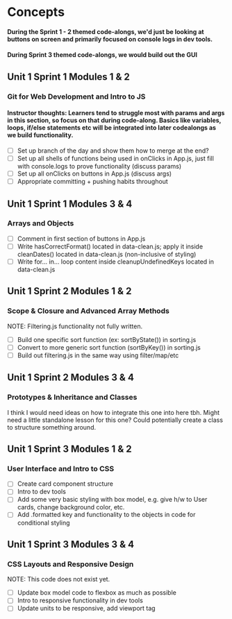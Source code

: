 # Concepts
#### During the Sprint 1 - 2 themed code-alongs, we'd just be looking at buttons on screen and primarily focused on console logs in dev tools.
#### During Sprint 3 themed code-alongs, we would build out the GUI

## Unit 1 Sprint 1 Modules 1 & 2
### Git for Web Development and Intro to JS
#### Instructor thoughts: Learners tend to struggle most with params and args in this section, so focus on that during code-along. Basics like variables, loops, if/else statements etc will be integrated into later codealongs as we build functionality.
- [ ] Set up branch of the day and show them how to merge at the end?
- [ ] Set up all shells of functions being used in onClicks in App.js, just fill with console.logs to prove functionality (discuss params)
- [ ] Set up all onClicks on buttons in App.js (discuss args)
- [ ] Appropriate committing + pushing habits throughout

## Unit 1 Sprint 1 Modules 3 & 4
### Arrays and Objects
- [ ] Comment in first section of buttons in App.js
- [ ] Write hasCorrectFormat() located in data-clean.js; apply it inside cleanDates() located in data-clean.js (non-inclusive of styling)
- [ ] Write for... in... loop content inside cleanupUndefinedKeys located in data-clean.js

## Unit 1 Sprint 2 Modules 1 & 2
### Scope & Closure and Advanced Array Methods
NOTE: Filtering.js functionality not fully written.
- [ ] Build one specific sort function (ex: sortByState()) in sorting.js
- [ ] Convert to more generic sort function (sortByKey()) in sorting.js
- [ ] Build out filtering.js in the same way using filter/map/etc

## Unit 1 Sprint 2 Modules 3 & 4
### Prototypes & Inheritance and Classes
I think I would need ideas on how to integrate this one into here tbh. Might need a little standalone lesson for this one? Could potentially create a class to structure something around.

## Unit 1 Sprint 3 Modules 1 & 2
### User Interface and Intro to CSS
- [ ] Create card component structure
- [ ] Intro to dev tools
- [ ] Add some very basic styling with box model, e.g. give h/w to User cards, change background color, etc.
- [ ] Add .formatted key and functionality to the objects in code for conditional styling

## Unit 1 Sprint 3 Modules 3 & 4
### CSS Layouts and Responsive Design
NOTE: This code does not exist yet.
- [ ] Update box model code to flexbox as much as possible
- [ ] Intro to responsive functionality in dev tools
- [ ] Update units to be responsive, add viewport tag
